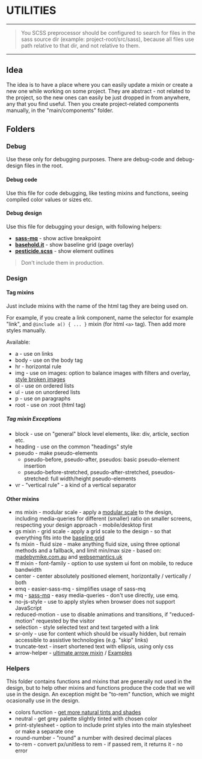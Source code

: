 # UTILITIES

---

> You SCSS preprocessor should be configured to search for files in the sass source dir (example: project-root/src/sass), because all files use path relative to that dir, and not relative to them.

---

## Idea

The idea is to have a place where you can easily update a mixin or create a new one while working on some project. They are abstract - not related to the project, so the new ones can easily be just dropped in from anywhere, any that you find useful. Then you create project-related components manually, in the "main/components" folder.

## Folders

### Debug

Use these only for debugging purposes. There are debug-code and debug-design files in the root.

#### Debug code

Use this file for code debugging, like testing mixins and functions, seeing compiled color values or sizes etc.

#### Debug design

Use this file for debugging your design, with following helpers:

- **[sass-mq](https://github.com/sass-mq/sass-mq)** - show active breakpoint
- **[basehold.it](https://basehold.it/)** - show baseline grid (page overlay)
- **[pesticide.scss](https://github.com/mrmrs/pesticide/blob/master/sass/pesticide.scss)** - show element outlines

> Don't include them in production.

### Design

#### Tag mixins

Just include mixins with the name of the html tag they are being used on.

For example, if you create a link component, name the selector for example "link", and `@include a() { ... }` mixin (for html `<a>` tag). Then add more styles manually.

Available:

- a - use on links
- body - use on the body tag
- hr - horizontal rule
- img - use on images: option to balance images with filters and overlay, [style broken images](https://bitsofco.de/styling-broken-images/)
- ol - use on ordered lists
- ul - use on unordered lists
- p - use on paragraphs
- root - use on :root (html tag)

##### Tag mixin Exceptions

- block - use on "general" block level elements, like: div, article, section etc.
- heading - use on the common "headings" style
- pseudo - make pseudo-elements
  - pseudo-before, pseudo-after, pseudos: basic pseudo-element insertion
  - pseudo-before-stretched, pseudo-after-stretched, pseudos-stretched: full width/height pseudo-elements
- vr - "vertical rule" - a kind of a vertical separator

#### Other mixins

- ms mixin - modular scale - apply a [modular scale](https://www.modularscale.com/) to the design, including media-queries for different (smaller) ratio on smaller screens, respecting your design approach - mobile/desktop first
- gs mixin - grid scale - apply a grid scale to the design - so that everything fits into the [baseline grid](https://material.io/design/layout/spacing-methods.html)
- fs mixin - fluid size - make anything fluid size, using three optional methods and a fallback, and limit min/max size - based on: [madebymike.com.au](https://www.madebymike.com.au/writing/precise-control-responsive-typography/) and [websemantics.uk](https://websemantics.uk/tools/responsive-font-calculator/)
- ff mixin - font-family - option to use system ui font on mobile, to reduce bandwidth
- center - center absolutely positioned element, horizontally / vertically / both
- emq - easier-sass-mq - simplifies usage of sass-mq
- mq - [sass-mq](https://github.com/sass-mq/sass-mq) - easy media-queries - don't use directly, use emq.
- no-js-style - use to apply styles when browser does not support JavaScript
- reduced-motion - use to disable animations and transitions, if "reduced-motion" requested by the visitor
- selection - style selected text and text targeted with a link
- sr-only - use for content which should be visually hidden, but remain accessible to assistive technologies (e.g. "skip" links)
- truncate-text - insert shortened text with ellipsis, using only css
- arrow-helper - [ultimate arrow mixin](https://gist.github.com/kirkas/9560076) / [Examples](https://codepen.io/kirkas/pen/eYmxEd)

### Helpers

This folder contains functions and mixins that are generally not used in the design, but to help other mixins and functions produce the code that we will use in the design. An exception might be "to-rem" function, which we might ocasionally use in the design.

- colors function - [get more natural tints and shades](https://learnui.design/blog/color-in-ui-design-a-practical-framework.html)
- neutral - get grey palette slightly tinted with chosen color
- print-stylesheet - option to include print styles into the main stylesheet or make a separate one
- round-number - "round" a number with desired decimal places
- to-rem - convert px/unitless to rem - if passed rem, it returns it - no error
